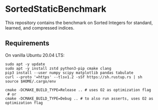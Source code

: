 # SortedStaticBenchmark

This repository contains the benchmark on Sorted Integers for standard, learned, and compressed indices. 

## Requirements
On vanilla Ubuntu 20.04 LTS:
```
sudo apt -y update 
sudo apt -y install zstd python3-pip cmake clang
pip3 install --user numpy scipy matplotlib pandas tabulate
curl --proto '=https' --tlsv1.2 -sSf https://sh.rustup.rs | sh
source $HOME/.cargo/env
```


```
cmake -DCMAKE_BUILD_TYPE=Release .. # uses O2 as optimization flag
 # or 
cmake -DCMAKE_BUILD_TYPE=Debug .. # to also run asserts, uses O2 as optimization flag
```